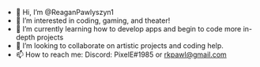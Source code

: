- 👋 Hi, I’m @ReaganPawlyszyn1
- 👀 I’m interested in coding, gaming, and theater!
- 🌱 I’m currently learning how to develop apps and begin to code more in-depth projects
- 💞️ I’m looking to collaborate on artistic projects and coding help.
- 📫 How to reach me: Discord: PixelE#1985 or rkpawl@gmail.com

<!---
ReaganPawlyszyn1/ReaganPawlyszyn1 is a ✨ special ✨ repository because its `README.md` (this file) appears on your GitHub profile.
You can click the Preview link to take a look at your changes.
--->
